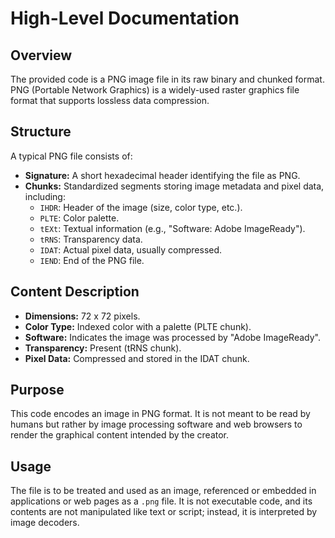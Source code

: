 # High-Level Documentation

## Overview

The provided code is a PNG image file in its raw binary and chunked format. PNG (Portable Network Graphics) is a widely-used raster graphics file format that supports lossless data compression.

## Structure

A typical PNG file consists of:
- **Signature:** A short hexadecimal header identifying the file as PNG.
- **Chunks:** Standardized segments storing image metadata and pixel data, including:
  - `IHDR`: Header of the image (size, color type, etc.).
  - `PLTE`: Color palette.
  - `tEXt`: Textual information (e.g., "Software: Adobe ImageReady").
  - `tRNS`: Transparency data.
  - `IDAT`: Actual pixel data, usually compressed.
  - `IEND`: End of the PNG file.

## Content Description

- **Dimensions:** 72 x 72 pixels.
- **Color Type:** Indexed color with a palette (PLTE chunk).
- **Software:** Indicates the image was processed by "Adobe ImageReady".
- **Transparency:** Present (tRNS chunk).
- **Pixel Data:** Compressed and stored in the IDAT chunk.

## Purpose

This code encodes an image in PNG format. It is not meant to be read by humans but rather by image processing software and web browsers to render the graphical content intended by the creator.

## Usage

The file is to be treated and used as an image, referenced or embedded in applications or web pages as a `.png` file. It is not executable code, and its contents are not manipulated like text or script; instead, it is interpreted by image decoders.